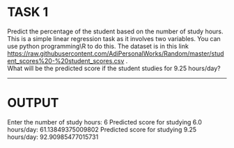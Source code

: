# TASK 1

Predict the percentage of the student based on the number of study hours. 
This is a simple linear regression task as it involves two variables.
You can use python programming\R to do this. 
The dataset is in this link https://raw.githubusercontent.com/AdiPersonalWorks/Random/master/student_scores%20-%20student_scores.csv .  
What will be the predicted score if the student studies for 9.25 hours/day?
************************************************************************************************************************************

# OUTPUT

Enter the number of study hours: 6
Predicted score for studying 6.0 hours/day: 61.13849375009802
Predicted score for studying 9.25 hours/day: 92.90985477015731
